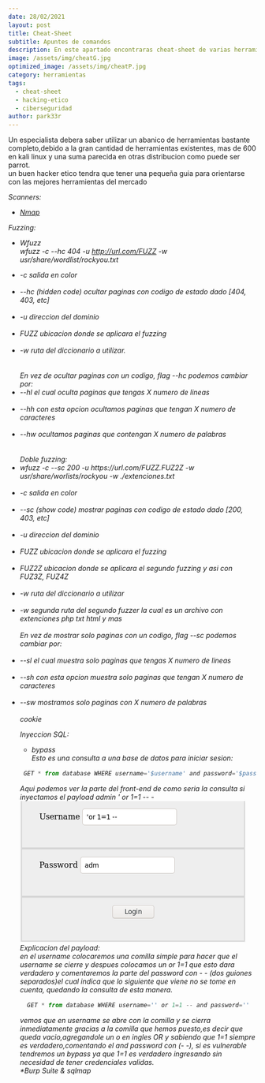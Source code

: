 ```yaml
---
date: 28/02/2021
layout: post
title: Cheat-Sheet
subtitle: Apuntes de comandos
description: En este apartado encontraras cheat-sheet de varias herramientas
image: /assets/img/cheatG.jpg
optimized_image: /assets/img/cheatP.jpg
category: herramientas
tags:
  - cheat-sheet
  - hacking-etico
  - ciberseguridad
author: park33r
---
```

Un especialista debera saber utilizar un abanico de herramientas bastante completo,debido a la gran cantidad de herramientas existentes, mas de 600 en kali linux y una suma parecida en otras distribucion como puede ser parrot.<br>
un buen hacker etico tendra que tener una pequeña guia para orientarse con las mejores herramientas del mercado<br>

<em>Scanners:<em>
* <em>[Nmap](https://github.com/park33r/park33r.github.io/blob/master/pdf/nmap.pdf)<br>

<em>Fuzzing:<em>
* Wfuzz<br>
<strongs>       wfuzz -c --hc 404 -u http://url.com/FUZZ -w usr/share/wordlist/rockyou.txt </strongs>
 <ul>
   <li>-c salida en color</li><br>
  <li>--hc (hidden code) ocultar paginas con codigo de estado dado [404, 403, etc]</li><br>
  <li>-u direccion del dominio</li><br>
  <li>FUZZ ubicacion donde se aplicara el fuzzing</li><br>
  <li>-w ruta del diccionario a utilizar.</li><br><br>
En vez de ocultar paginas con un codigo, flag --hc podemos cambiar por:<br>
<li>--hl <numero> el cual oculta paginas que tengas X numero de lineas</li><br>
<li>--hh <numero> con esta opcion ocultamos paginas que tengan X numero de caracteres</li><br>
<li>--hw <numero> ocultamos paginas que contengan X numero de palabras</li><br><br>
  Doble fuzzing:<br>
<li><strongs>     wfuzz -c --sc 200 -u https://url.com/FUZZ.FUZ2Z -w usr/share/worlists/rockyou -w ./extenciones.txt </li></strongs><br>
  <li>-c salida en color</li><br>
  <li>--sc (show code) mostrar paginas con codigo de estado dado [200, 403, etc]</li><br>
  <li>-u direccion del dominio</li><br>
  <li>FUZZ ubicacion donde se aplicara el fuzzing</li><br>
  <li>FUZ2Z ubicacion donde se aplicara el segundo fuzzing y asi con FUZ3Z, FUZ4Z </li><br>
  <li>-w ruta del diccionario a utilizar</li><br>
  <li>-w segunda ruta del segundo fuzzer la cual es un archivo con extenciones php txt html y mas<br><br>
  En vez de mostrar solo paginas con un codigo, flag --sc podemos cambiar por:</li><br>
<li>--sl <numero> el cual muestra solo paginas que tengas X numero de lineas</li><br>
<li>--sh <numero> con esta opcion muestra solo paginas que tengan X numero de caracteres</li><br>
<li>--sw <numero> mostramos solo paginas con X numero de palabras<br><br>
 cookie<br>
 
 
 
 
 
 
 
 
 
 
 
 
 
 
 <em>Inyeccion SQL:</em>    
* <em>bypass</em><br>
Esto es una consulta a una base de datos para iniciar sesion:<br>
 ```js
  GET * from database WHERE username='$username' and password='$password'
  ```
Aqui podemos ver la parte del front-end de como seria la consulta si inyectamos el payload admin ' or 1=1 -- -<br>
![](/assets/img/sqli/panel_bypass.png)<br>
Explicacion del payload:<br>
en el username colocaremos una comilla simple para hacer que el username se cierre y despues colocamos un or 1=1 que esto dara verdadero y comentaremos la parte
del password con - - (dos guiones separados)el cual indica que lo siguiente que viene no se tome en cuenta, quedando la consulta de esta manera.<br>
```js
  GET * from database WHERE username='' or 1=1 -- and password=''
 ```
vemos que en username se abre con la comilla y se cierra inmediatamente gracias a la comilla que hemos puesto,es decir que queda vacio,agregandole un o en ingles OR y sabiendo que 1=1 siempre es verdadero,comentando el and password con (- -), si es vulnerable tendremos un bypass ya que 1=1 es verdadero ingresando sin necesidad de tener credenciales validas.<br>
*<em>Burp Suite & sqlmap</em><br>



